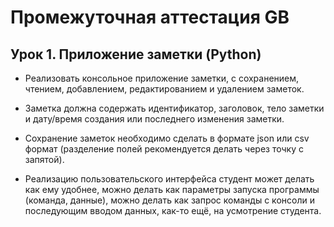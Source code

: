 # Промежуточная аттестация GB

## Урок 1. Приложение заметки (Python)

* Реализовать консольное приложение заметки, с сохранением, чтением, добавлением, редактированием и удалением заметок.

* Заметка должна содержать идентификатор, заголовок, тело заметки и дату/время создания или последнего изменения заметки.

* Сохранение заметок необходимо сделать в формате json или csv формат (разделение полей рекомендуется делать через точку с запятой). 

* Реализацию пользовательского интерфейса студент может делать как ему удобнее, можно делать как параметры запуска программы (команда, данные), можно делать как запрос команды с консоли и последующим вводом данных, как-то ещё, на усмотрение студента.